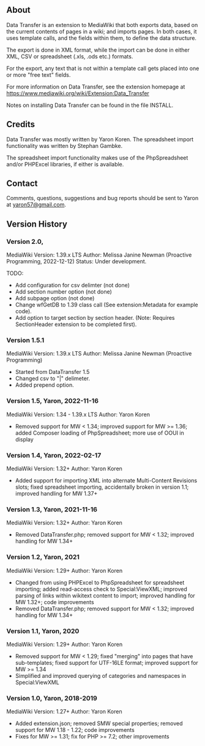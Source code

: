 
## About 

Data Transfer is an extension to MediaWiki that both exports data,
based on the current contents of pages in a wiki; and imports pages.
In both cases, it uses template calls, and the fields within them,
to define the data structure.

The export is done in XML format, while the import can be done in
either XML, CSV or spreadsheet (.xls, .ods etc.) formats.

For the export, any text that is not within a template call gets
placed into one or more "free text" fields.

For more information on Data Transfer, see the extension
homepage at
https://www.mediawiki.org/wiki/Extension:Data_Transfer

Notes on installing Data Transfer can be found in the file INSTALL.

## Credits 

Data Transfer was mostly written by Yaron Koren. The spreadsheet import
functionality was written by Stephan Gambke.

The spreadsheet import functionality makes use of the PhpSpreadsheet
and/or PHPExcel libraries, if either is available.

## Contact 

Comments, questions, suggestions and bug reports should be
sent to Yaron at yaron57@gmail.com.

## Version History
### Version 2.0, 
  MediaWiki Version: 1.39.x LTS
  Author: Melissa Janine Newman (Proactive Programming, 2022-12-12)
  Status: Under development.
  
TODO:
- Add configuration for csv delimter (not done)
- Add section number option (not done)
- Add subpage option (not done)
- Change wfGetDB to 1.39 class call (See extension:Metadata for example code).
- Add option to target section by section header.  (Note: Requires SectionHeader extension to be completed first).

### Version 1.5.1 
  MediaWiki Version: 1.39.x LTS
  Author: Melissa Janine Newman (Proactive Programming)
  
- Started from DataTransfer 1.5
- Changed csv to "|" delimeter.
- Added prepend option.

### Version 1.5, Yaron, 2022-11-16
  MediaWiki Version: 1.34 - 1.39.x LTS
  Author: Yaron Koren

- Removed support for MW < 1.34; improved support for MW >= 1.36; added Composer loading of PhpSpreadsheet; more use of OOUI in display

### Version 1.4, Yaron, 2022-02-17
  MediaWiki Version: 1.32+
  Author: Yaron Koren

- Added support for importing XML into alternate Multi-Content Revisions slots; fixed spreadsheet importing, accidentally broken in version 1.1; improved handling for MW 1.37+

### Version 1.3, Yaron, 2021-11-16
  MediaWiki Version: 1.32+
  Author: Yaron Koren

- Removed DataTransfer.php; removed support for MW < 1.32; improved handling for MW 1.34+

### Version 1.2, Yaron, 2021
  MediaWiki Version: 1.29+
  Author: Yaron Koren

- Changed from using PHPExcel to PhpSpreadsheet for spreadsheet importing; added read-access check to Special:ViewXML; improved parsing of links within wikitext content to import; improved handling for MW 1.32+; code improvements
- Removed DataTransfer.php; removed support for MW < 1.32; improved handling for MW 1.34+

### Version 1.1, Yaron, 2020
  MediaWiki Version: 1.29+
  Author: Yaron Koren

- Removed support for MW < 1.29; fixed "merging" into pages that have sub-templates; fixed support for UTF-16LE format; improved support for MW >= 1.34
- Simplified and improved querying of categories and namespaces in Special:ViewXML

### Version 1.0, Yaron, 2018-2019
  MediaWiki Version: 1.27+
  Author: Yaron Koren

- Added extension.json; removed SMW special properties; removed support for MW 1.18 - 1.22; code improvements
- Fixes for MW >= 1.31; fix for PHP >= 7.2; other improvements
